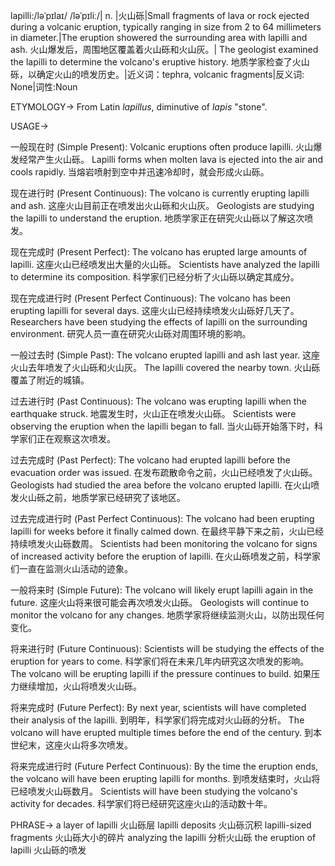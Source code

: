 lapilli:/ləˈpɪlaɪ/ /ləˈpɪliː/| n. |火山砾|Small fragments of lava or rock ejected during a volcanic eruption, typically ranging in size from 2 to 64 millimeters in diameter.|The eruption showered the surrounding area with lapilli and ash. 火山爆发后，周围地区覆盖着火山砾和火山灰。|
The geologist examined the lapilli to determine the volcano's eruptive history.  地质学家检查了火山砾，以确定火山的喷发历史。|近义词：tephra, volcanic fragments|反义词: None|词性:Noun

ETYMOLOGY->
From Latin *lapillus*, diminutive of *lapis* "stone".

USAGE->

一般现在时 (Simple Present):
Volcanic eruptions often produce lapilli. 火山爆发经常产生火山砾。
Lapilli forms when molten lava is ejected into the air and cools rapidly. 当熔岩喷射到空中并迅速冷却时，就会形成火山砾。


现在进行时 (Present Continuous):
The volcano is currently erupting lapilli and ash. 这座火山目前正在喷发出火山砾和火山灰。
Geologists are studying the lapilli to understand the eruption. 地质学家正在研究火山砾以了解这次喷发。


现在完成时 (Present Perfect):
The volcano has erupted large amounts of lapilli. 这座火山已经喷发出大量的火山砾。
Scientists have analyzed the lapilli to determine its composition. 科学家们已经分析了火山砾以确定其成分。


现在完成进行时 (Present Perfect Continuous):
The volcano has been erupting lapilli for several days. 这座火山已经持续喷发火山砾好几天了。
Researchers have been studying the effects of lapilli on the surrounding environment. 研究人员一直在研究火山砾对周围环境的影响。


一般过去时 (Simple Past):
The volcano erupted lapilli and ash last year. 这座火山去年喷发了火山砾和火山灰。
The lapilli covered the nearby town. 火山砾覆盖了附近的城镇。


过去进行时 (Past Continuous):
The volcano was erupting lapilli when the earthquake struck. 地震发生时，火山正在喷发火山砾。
Scientists were observing the eruption when the lapilli began to fall. 当火山砾开始落下时，科学家们正在观察这次喷发。


过去完成时 (Past Perfect):
The volcano had erupted lapilli before the evacuation order was issued. 在发布疏散命令之前，火山已经喷发了火山砾。
Geologists had studied the area before the volcano erupted lapilli. 在火山喷发火山砾之前，地质学家已经研究了该地区。


过去完成进行时 (Past Perfect Continuous):
The volcano had been erupting lapilli for weeks before it finally calmed down. 在最终平静下来之前，火山已经持续喷发火山砾数周。
Scientists had been monitoring the volcano for signs of increased activity before the eruption of lapilli. 在火山砾喷发之前，科学家们一直在监测火山活动的迹象。


一般将来时 (Simple Future):
The volcano will likely erupt lapilli again in the future. 这座火山将来很可能会再次喷发火山砾。
Geologists will continue to monitor the volcano for any changes. 地质学家将继续监测火山，以防出现任何变化。


将来进行时 (Future Continuous):
Scientists will be studying the effects of the eruption for years to come. 科学家们将在未来几年内研究这次喷发的影响。
The volcano will be erupting lapilli if the pressure continues to build. 如果压力继续增加，火山将喷发火山砾。


将来完成时 (Future Perfect):
By next year, scientists will have completed their analysis of the lapilli. 到明年，科学家们将完成对火山砾的分析。
The volcano will have erupted multiple times before the end of the century. 到本世纪末，这座火山将多次喷发。


将来完成进行时 (Future Perfect Continuous):
By the time the eruption ends, the volcano will have been erupting lapilli for months. 到喷发结束时，火山将已经喷发火山砾数月。
Scientists will have been studying the volcano's activity for decades. 科学家们将已经研究这座火山的活动数十年。

PHRASE->
a layer of lapilli 火山砾层
lapilli deposits 火山砾沉积
lapilli-sized fragments 火山砾大小的碎片
analyzing the lapilli 分析火山砾
the eruption of lapilli 火山砾的喷发
